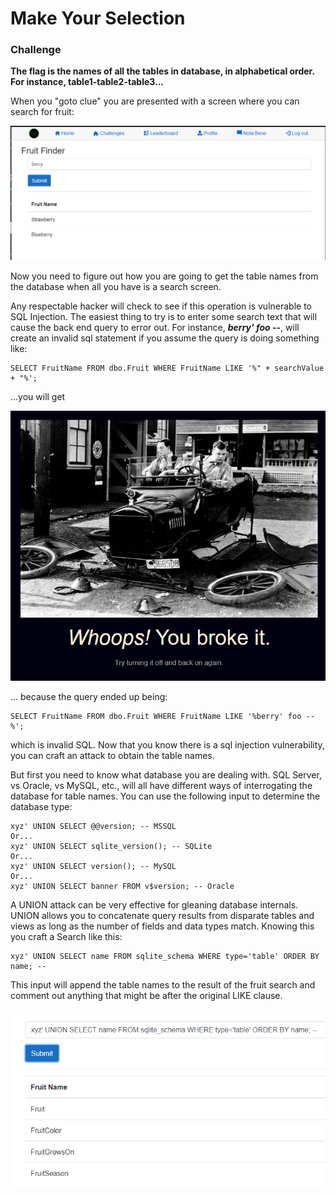 # Make Your Selection

### Challenge
**The flag is the names of all the tables in database, in alphabetical order. For instance, table1-table2-table3...**

When you "goto clue" you are presented with a screen where you can search for fruit:

![Fruit Finder](/images/MakeYourSelection1.png)

Now you need to figure out how you are going to get the table names from the database when all you have is a search screen.

Any respectable hacker will check to see if this operation is vulnerable to SQL Injection. The easiest thing to try is to enter some search text that will cause the back end query to error out. For instance, ***berry' foo --***, will create an invalid sql statement if you assume the query is doing something like:

    SELECT FruitName FROM dbo.Fruit WHERE FruitName LIKE '%" + searchValue + "%';

...you will get

![You broke it](/images/brokeit.png)

... because the query ended up being:

    SELECT FruitName FROM dbo.Fruit WHERE FruitName LIKE '%berry' foo --%';

which is invalid SQL. Now that you know there is a sql injection vulnerability, you can craft an attack to obtain the table names.

But first you need to know what database you are dealing with. SQL Server, vs Oracle, vs MySQL, etc., will all have different ways of interrogating the database for table names. You can use the following input to determine the database type:

    xyz' UNION SELECT @@version; -- MSSQL
    Or...
    xyz' UNION SELECT sqlite_version(); -- SQLite
    Or...
    xyz' UNION SELECT version(); -- MySQL
    Or...
    xyz' UNION SELECT banner FROM v$version; -- Oracle

A UNION attack can be very effective for gleaning database internals. UNION allows you to concatenate query results from disparate tables and views as long as the number of fields and data types match. Knowing this you craft a Search like this:

    xyz' UNION SELECT name FROM sqlite_schema WHERE type='table' ORDER BY name; --

This input will append the table names to the result of the fruit search and comment out anything that might be after the original LIKE clause.

![Tables](/images/tables.png)
